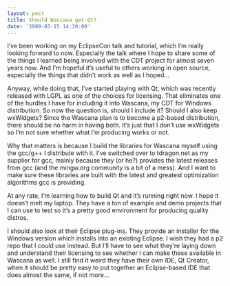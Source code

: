 ```yaml
---
layout: post
title: Should Wascana get Qt?
date: '2009-03-15 14:30:00'
---
```



I’ve been working on my EclipseCon talk and tutorial, which I’m really looking forward to now. Especially the talk where I hope to share some of the things I learned being involved with the CDT project for almost seven years now. And I’m hopeful it’s useful to others working in open source, especially the things that didn’t work as well as I hoped…

Anyway, while doing that, I’ve started playing with Qt, which was recently released with LGPL as one of the choices for licensing. That eliminates one of the hurdles I have for including it into Wascana, my CDT for Windows distribution. So now the question is, should I include it? Should I also keep wxWidgets? Since the Wascana plan is to become a p2-based distribution, there should be no harm in having both. It’s just that I don’t use wxWidgets so I’m not sure whether what I’m producing works or not.

Why that matters is because I build the libraries for Wascana myself using the gcc/g++ I distribute with it. I’ve switched over to tdragon.net as my supplier for gcc, mainly because they (or he?) provides the latest releases from gcc (and the mingw.org community is a bit of a mess). And I want to make sure these libraries are built with the latest and greatest optimization algorithms gcc is providing.

At any rate, I’m learning how to build Qt and it’s running right now. I hope it doesn’t melt my laptop. They have a ton of example and demo projects that I can use to test so it’s a pretty good environment for producing quality distros.

I should also look at their Eclipse plug-ins. They provide an installer for the Windows version which installs into an existing Eclipse. I wish they had a p2 repo that I could use instead. But I’ll have to see what they’re laying down and understand their licensing to see whether I can make these available in Wascana as well. I still find it weird they have their own IDE, Qt Creator, when it should be pretty easy to put together an Eclipse-based IDE that does almost the same, if not more…


